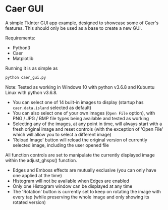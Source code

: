 # Caer GUI
A simple TkInter GUI app example, designed to showcase some of Caer's features.
This should only be used as a base to create a new GUI.

Requirements: 
* Python3
* Caer
* Matplotlib

Running it is as simple as 
```python
python caer_gui.py
```

Note: Tested as working in Windows 10 with python v3.6.8 and Kubuntu Linux with python v3.6.8. 
- You can select one of 14 built-in images to display (startup has `caer.data.island` selected as default)
- You can also select one of your own images (`Open File` option), with PNG / JPG / BMP file types being available and tested as working
- Selecting any of the images, at any point in time, will always start with a fresh original image and reset 
controls (with the exception of 'Open File' which will allow you to select a different image)
- 'Reload Image' button will reload the original version of currently selected image, including the user opened file

All function controls are set to manipulate the currently displayed image within the adjust_ghsps() function.

- Edges and Emboss effects are mutually exclusive (you can only have one applied at the time)
- Histogram will not be available when Edges are enabled
- Only one Histogram window can be displayed at any time
- The 'Rotation' button is currently set to keep on rotating the image with every tap (while preserving the whole image and only showing its rotated version)

